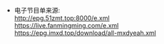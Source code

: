- 电子节目单来源:<br>
http://epg.51zmt.top:8000/e.xml<br>
https://live.fanmingming.com/e.xml<br>
https://epg.imxd.top/download/all-mxdyeah.xml<br>
